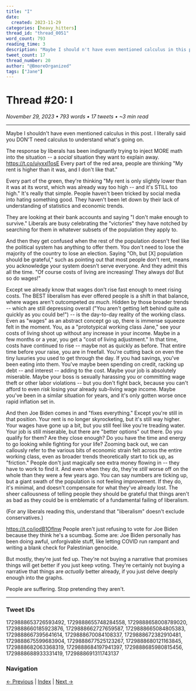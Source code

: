 ```yaml
---
title: "I"
date:
  created: 2023-11-29
categories: [heavy_hitters]
thread_id: "thread_0051"
word_count: 793
reading_time: 3
description: "Maybe I should n't have even mentioned calculus in this post . I literally said you DON'T need calculus to understand what 's going on ."
tweet_count: 17
thread_number: 20
author: "@BmoreOrganized"
tags: ["Jane"]
---
```

# Thread #20: I

*November 29, 2023 • 793 words • 17 tweets • ~3 min read*

---

Maybe I shouldn't have even mentioned calculus in this post. I literally said you DON'T need calculus to understand what's going on.

The response by liberals has been indignantly trying to inject MORE math into the situation -- a *social* situation they want to explain away. https://t.co/uiyxxl1osE Every part of the red area, people are thinking "My rent is higher than it was, and I don't like that."

Every part of the green, they're thinking "My rent is only slightly lower than it was at its worst, which was already way too high -- and it's STILL too high." It's really that simple. People haven't been tricked by social media into hating something good. They haven't been let down by their lack of understanding of statistics and economic trends.

They are looking at their bank accounts and saying "I don't make enough to survive." Liberals are busy celebrating the "victories" they have notched by searching for them in whatever subsets of the population they apply to.

And then they get confused when the rest of the population doesn't feel like the political system has anything to offer them. You don't need to lose the majority of the country to lose an election. Saying "Oh, but [X] population should be grateful," such as pointing out that most people don't rent, means you acknowledge your system doesn't serve everyone. And they admit this all the time. "Of course costs of living are increasing! They always do! But so do wages!"

Except we already know that wages don't rise fast enough to meet rising costs. The BEST liberalism has ever offered people is a shift in that balance, where wages aren't outcompeted *as much*. Hidden by those broader trends -- which are still depressing overall ("You aren't getting left behind quite as quickly as you could be!") -- is the day-to-day reality of the working class. Even as "wages" as an abstract concept go up, there is immense squeeze felt in the moment. You, as a "prototypical working class Jane," see your costs of living shoot up without any increase in your income. Maybe in a few months or a year, you get a "cost of living adjustment." In that time, costs have continued to rise -- maybe not as quickly as before. That entire time before your raise, you are in freefall. You're cutting back on even the tiny luxuries you used to get through the day. If you had savings, you've been eating into them. You've maybe been spending on credit, racking up debt -- and interest -- adding to the cost. Maybe your job is absolutely miserable. Maybe your boss is sexually harassing you or committing wage theft or other labor violations -- but you don't fight back, because you can't afford to even *risk* losing your already sub-living wage income. Maybe you've been in a similar situation for years, and it's only gotten worse once rapid inflation set in.

And then Joe Biden comes in and "fixes everything." Except you're still in that position. Your rent is no longer skyrocketing, but it's still way higher. Your wages have gone up a bit, but you still feel like you're treading water. Your job is still miserable, but there are "better options" out there. Do you qualify for them? Are they close enough? Do you have the time and energy to go looking while fighting for your life? Zooming back out, we can callously refer to the various bits of economic strain felt across the entire working class, even as broader trends theoretically start to tick up, as "friction." People don't just magically see extra money flowing in -- they have to work to find it. And even when they do, they're *still* worse off on the whole than they were a few years ago. You can say numbers are ticking up, but a giant swath of the population is not feeling improvement. If they do, it's minimal, and doesn't compensate for what they've already lost. The sheer callousness of telling people they should be grateful that things aren't as bad as they could be is emblematic of a fundamental failing of liberalism.

(For any liberals reading this, understand that "liberalism" doesn't exclude conservatives.)

https://t.co/jodB1Oflnw People aren't just refusing to vote for Joe Biden because they think he's a scumbag. Some are: Joe Biden personally has been doing awful, unforgivable stuff, like letting COVID run rampant and writing a blank check for Palestinian genocide.

But mostly, they're just fed up. They're not buying a narrative that promises things will get better if you just keep voting. They're certainly not buying a narrative that things are *actually* better already, if you just delve deeply enough into the graphs.

People are suffering. Stop pretending they aren't.

---

### Tweet IDs
1729888653726593492, 1729888655748284558, 1729888658008789020, 1729888660185923876, 1729888662727659587, 1729888665084805383, 1729888667395641614, 1729888670084108337, 1729888672382910481, 1729888675599683904, 1729888677525123267, 1729888680121163845, 1729888682063368319, 1729888684197941397, 1729888685980815456, 1729888688933331419, 1729888691311743137

### Navigation
[← Previous](019-*.md) | [Index](index.md) | [Next →](021-*.md)